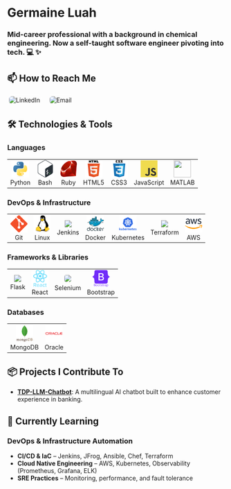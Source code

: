 <h1 align="left">Germaine Luah</h1>
<h3 align="left">Mid-career professional with a background in chemical engineering. Now a self-taught software engineer pivoting into tech. 💻 ✨</h3>

## 📫 How to Reach Me

<p align="left">
  <a href="https://www.linkedin.com/in/germaineluah" target="_blank" style="text-decoration: none;">
    <span style="display: inline-block; padding: 3px; border: 1px solid white; border-radius: 8px;">
      <img src="https://img.shields.io/badge/LinkedIn-Connect-blue?style=flat&logo=linkedin&logoColor=white&color=0A66C2&labelColor=0A66C2"
           alt="LinkedIn"
           style="border-radius: 6px;" />
    </span>
  </a>
  
  <a href="mailto:germainelry@gmail.com" target="_blank" style="text-decoration: none; margin-left: 10px;">
    <span style="display: inline-block; padding: 3px; border: 1px solid white; border-radius: 8px;">
      <img src="https://img.shields.io/badge/Email-Contact-red?style=flat&logo=gmail&logoColor=white&color=D14836&labelColor=D14836"
           alt="Email"
           style="border-radius: 6px;" />
    </span>
  </a>
</p>

## 🛠️ Technologies & Tools

### Languages
<table>
  <tr>
    <td align="center"><img src="https://raw.githubusercontent.com/devicons/devicon/master/icons/python/python-original.svg" width="40"/><br/>Python</td>
    <td align="center"><img src="https://raw.githubusercontent.com/devicons/devicon/master/icons/bash/bash-original.svg" width="40"/><br/>Bash</td>
    <td align="center"><img src="https://raw.githubusercontent.com/devicons/devicon/master/icons/ruby/ruby-original.svg" width="40"/><br/>Ruby</td>
    <td align="center"><img src="https://raw.githubusercontent.com/devicons/devicon/master/icons/html5/html5-original-wordmark.svg" width="40"/><br/>HTML5</td>
    <td align="center"><img src="https://raw.githubusercontent.com/devicons/devicon/master/icons/css3/css3-original-wordmark.svg" width="40"/><br/>CSS3</td>
    <td align="center"><img src="https://raw.githubusercontent.com/devicons/devicon/master/icons/javascript/javascript-original.svg" width="40"/><br/>JavaScript</td>
    <td align="center"><img src="https://upload.wikimedia.org/wikipedia/commons/2/21/Matlab_Logo.png" width="40" height="40"/><br/>MATLAB</td>
  </tr>
</table>

### DevOps & Infrastructure
<table>
  <tr>
    <td align="center"><img src="https://raw.githubusercontent.com/devicons/devicon/master/icons/git/git-original.svg" width="40"/><br/>Git</td>
    <td align="center"><img src="https://raw.githubusercontent.com/devicons/devicon/master/icons/linux/linux-original.svg" width="40"/><br/>Linux</td>
    <td align="center"><img src="https://www.vectorlogo.zone/logos/jenkins/jenkins-icon.svg" width="40"/><br/>Jenkins</td>
    <td align="center"><img src="https://raw.githubusercontent.com/devicons/devicon/master/icons/docker/docker-original-wordmark.svg" width="40"/><br/>Docker</td>
    <td align="center"><img src="https://raw.githubusercontent.com/devicons/devicon/master/icons/kubernetes/kubernetes-plain-wordmark.svg" width="40"/><br/>Kubernetes</td>
    <td align="center"><img src="https://www.vectorlogo.zone/logos/terraformio/terraformio-icon.svg" width="40"/><br/>Terraform</td>
    <td align="center"><img src="https://raw.githubusercontent.com/devicons/devicon/master/icons/amazonwebservices/amazonwebservices-original-wordmark.svg" width="40"/><br/>AWS</td>
  </tr>
</table>

### Frameworks & Libraries
<table>
  <tr>
    <td align="center"><img src="https://static-00.iconduck.com/assets.00/flask-icon-1594x2048-84mjydzf.png" height="40"/><br/>Flask</td>
    <td align="center"><img src="https://raw.githubusercontent.com/devicons/devicon/master/icons/react/react-original-wordmark.svg" width="40"/><br/>React</td>
    <td align="center"><img src="https://raw.githubusercontent.com/detain/svg-logos/780f25886640cef088af994181646db2f6b1a3f8/svg/selenium-logo.svg" width="40" style="background-color:white; padding:2px; border-radius:6px;"/><br/>Selenium</td>
    <td align="center"><img src="https://raw.githubusercontent.com/devicons/devicon/master/icons/bootstrap/bootstrap-plain-wordmark.svg" width="40" height="40"/><br/>Bootstrap</td>
  </tr>
</table>

### Databases
<table>
  <tr>
    <td align="center"><img src="https://raw.githubusercontent.com/devicons/devicon/master/icons/mongodb/mongodb-original-wordmark.svg" width="40"/><br/>MongoDB</td>
    <td align="center"><img src="https://raw.githubusercontent.com/devicons/devicon/master/icons/oracle/oracle-original.svg" width="40"/><br/>Oracle</td>
  </tr>
</table>

## 📦 Projects I Contribute To

- [**TDP-LLM-Chatbot**](https://github.com/KevinTan1203/TDP-LLM-Chatbot.git): A multilingual AI chatbot built to enhance customer experience in banking.

## 🌱 Currently Learning
### DevOps & Infrastructure Automation
- **CI/CD & IaC** – Jenkins, JFrog, Ansible, Chef, Terraform  
- **Cloud Native Engineering** – AWS, Kubernetes, Observability (Prometheus, Grafana, ELK)  
- **SRE Practices** – Monitoring, performance, and fault tolerance
